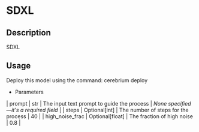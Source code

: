 # SDXL

## Description

SDXL

## Usage

Deploy this model using the command: cerebrium deploy <NAME>

- Parameters

| prompt | str | The input text prompt to guide the process | *None specified—it's a required field* |
| steps | Optional[int] | The number of steps for the process | 40 |
| high_noise_frac | Optional[float] | The fraction of high noise | 0.8 |